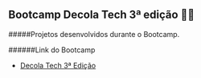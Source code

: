 ## Bootcamp Decola Tech 3ª edição **:man_technologist:**

#####Projetos desenvolvidos durante o Bootcamp.

######Link do Bootcamp

- [Decola Tech 3ª Edição](https://web.dio.me/track/decola-tech-3a-edicao)

